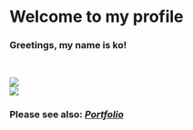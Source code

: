 # Welcome to my profile

### Greetings, my name is ko!

<br />

![](https://github-readme-stats.vercel.app/api/top-langs/?username=ko50&layout=compact&hide=html) <br />
![](https://github-readme-stats.vercel.app/api?username=ko50&show_icons=true) <br />

### Please see also: *[Portfolio](https://ko50.github.io)*
